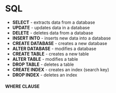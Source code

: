 # SQL

* **SELECT** - extracts data from a database
* **UPDATE** - updates data in a database
* **DELETE** - deletes data from a database
* **INSERT INTO** - inserts new data into a database
* **CREATE DATABASE** - creates a new database
* **ALTER DATABASE** - modifies a database
* **CREATE TABLE** - creates a new table
* **ALTER TABLE** - modifies a table
* **DROP TABLE** - deletes a table
* **CREATE INDEX** - creates an index (search key)
* **DROP INDEX** - deletes an index

#### WHERE CLAUSE
